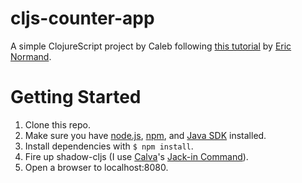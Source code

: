# cljs-counter-app

A simple ClojureScript project by Caleb following [this tutorial](https://ericnormand.me/guide/clojurescript-tutorial) by [Eric Normand](https://ericnormand.me/).

# Getting Started

1. Clone this repo.
2. Make sure you have [node.js](https://nodejs.org/), [npm](https://www.npmjs.com/), and [Java SDK](https://adoptopenjdk.net/) installed.
3. Install dependencies with `$ npm install`.
4. Fire up shadow-cljs (I use [Calva](https://calva.io/)'s [Jack-in Command](https://calva.io/connect/)).
5. Open a browser to localhost:8080.
